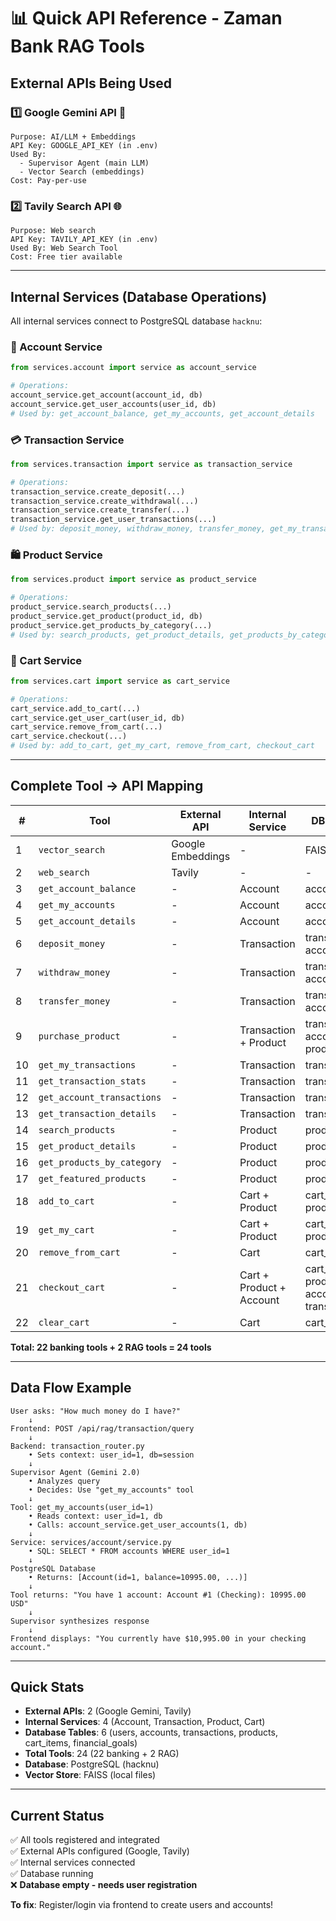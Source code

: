 # 📊 Quick API Reference - Zaman Bank RAG Tools

## External APIs Being Used

### 1️⃣ **Google Gemini API** 🤖
```
Purpose: AI/LLM + Embeddings
API Key: GOOGLE_API_KEY (in .env)
Used By: 
  - Supervisor Agent (main LLM)
  - Vector Search (embeddings)
Cost: Pay-per-use
```

### 2️⃣ **Tavily Search API** 🌐
```
Purpose: Web search
API Key: TAVILY_API_KEY (in .env)
Used By: Web Search Tool
Cost: Free tier available
```

---

## Internal Services (Database Operations)

All internal services connect to PostgreSQL database `hacknu`:

### 🏦 Account Service
```python
from services.account import service as account_service

# Operations:
account_service.get_account(account_id, db)
account_service.get_user_accounts(user_id, db)
# Used by: get_account_balance, get_my_accounts, get_account_details
```

### 💳 Transaction Service
```python
from services.transaction import service as transaction_service

# Operations:
transaction_service.create_deposit(...)
transaction_service.create_withdrawal(...)
transaction_service.create_transfer(...)
transaction_service.get_user_transactions(...)
# Used by: deposit_money, withdraw_money, transfer_money, get_my_transactions
```

### 🛍️ Product Service
```python
from services.product import service as product_service

# Operations:
product_service.search_products(...)
product_service.get_product(product_id, db)
product_service.get_products_by_category(...)
# Used by: search_products, get_product_details, get_products_by_category
```

### 🛒 Cart Service
```python
from services.cart import service as cart_service

# Operations:
cart_service.add_to_cart(...)
cart_service.get_user_cart(user_id, db)
cart_service.remove_from_cart(...)
cart_service.checkout(...)
# Used by: add_to_cart, get_my_cart, remove_from_cart, checkout_cart
```

---

## Complete Tool → API Mapping

| # | Tool | External API | Internal Service | DB Tables |
|---|------|--------------|------------------|-----------|
| 1 | `vector_search` | Google Embeddings | - | FAISS store |
| 2 | `web_search` | Tavily | - | - |
| 3 | `get_account_balance` | - | Account | accounts |
| 4 | `get_my_accounts` | - | Account | accounts |
| 5 | `get_account_details` | - | Account | accounts |
| 6 | `deposit_money` | - | Transaction | transactions, accounts |
| 7 | `withdraw_money` | - | Transaction | transactions, accounts |
| 8 | `transfer_money` | - | Transaction | transactions, accounts |
| 9 | `purchase_product` | - | Transaction + Product | transactions, accounts, products |
| 10 | `get_my_transactions` | - | Transaction | transactions |
| 11 | `get_transaction_stats` | - | Transaction | transactions |
| 12 | `get_account_transactions` | - | Transaction | transactions |
| 13 | `get_transaction_details` | - | Transaction | transactions |
| 14 | `search_products` | - | Product | products |
| 15 | `get_product_details` | - | Product | products |
| 16 | `get_products_by_category` | - | Product | products |
| 17 | `get_featured_products` | - | Product | products |
| 18 | `add_to_cart` | - | Cart + Product | cart_items, products |
| 19 | `get_my_cart` | - | Cart + Product | cart_items, products |
| 20 | `remove_from_cart` | - | Cart | cart_items |
| 21 | `checkout_cart` | - | Cart + Product + Account | cart_items, products, accounts, transactions |
| 22 | `clear_cart` | - | Cart | cart_items |

**Total: 22 banking tools + 2 RAG tools = 24 tools**

---

## Data Flow Example

```
User asks: "How much money do I have?"
    ↓
Frontend: POST /api/rag/transaction/query
    ↓
Backend: transaction_router.py
    • Sets context: user_id=1, db=session
    ↓
Supervisor Agent (Gemini 2.0)
    • Analyzes query
    • Decides: Use "get_my_accounts" tool
    ↓
Tool: get_my_accounts(user_id=1)
    • Reads context: user_id=1, db
    • Calls: account_service.get_user_accounts(1, db)
    ↓
Service: services/account/service.py
    • SQL: SELECT * FROM accounts WHERE user_id=1
    ↓
PostgreSQL Database
    • Returns: [Account(id=1, balance=10995.00, ...)]
    ↓
Tool returns: "You have 1 account: Account #1 (Checking): 10995.00 USD"
    ↓
Supervisor synthesizes response
    ↓
Frontend displays: "You currently have $10,995.00 in your checking account."
```

---

## Quick Stats

- **External APIs**: 2 (Google Gemini, Tavily)
- **Internal Services**: 4 (Account, Transaction, Product, Cart)
- **Database Tables**: 6 (users, accounts, transactions, products, cart_items, financial_goals)
- **Total Tools**: 24 (22 banking + 2 RAG)
- **Database**: PostgreSQL (hacknu)
- **Vector Store**: FAISS (local files)

---

## Current Status

✅ All tools registered and integrated  
✅ External APIs configured (Google, Tavily)  
✅ Internal services connected  
✅ Database running  
❌ **Database empty - needs user registration**  

**To fix**: Register/login via frontend to create users and accounts!
